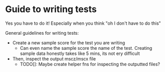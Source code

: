 # Guide to writing tests

Yes you have to do it! Especially when you think  "oh I don't have to do this"

General guidelines for writing tests:
- Create a new sample score for the test you are writing
    - Can even name the sample score the name of the test. Creating sample data honestly takes like 5 mins, its not ery difficult
- Then, inspect the output mscz/mscx file
    - TODO[]: Maybe create helper fns for inspecting the outputted files?